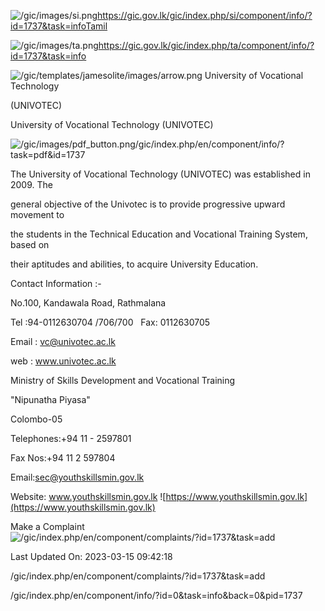 <!-- Source: https://gic.gov.lk/gic/index.php/en/component/info/?id=1737&task=info -->

![/gic/images/si.png](/gic/images/si.png)https://gic.gov.lk/gic/index.php/si/component/info/?id=1737&task=infoTamil

![/gic/images/ta.png](/gic/images/ta.png)https://gic.gov.lk/gic/index.php/ta/component/info/?id=1737&task=info

![/gic/templates/jamesolite/images/arrow.png](/gic/templates/jamesolite/images/arrow.png) University of Vocational Technology

(UNIVOTEC)

University of Vocational Technology (UNIVOTEC)

![/gic/images/pdf_button.png](/gic/images/pdf_button.png)/gic/index.php/en/component/info/?task=pdf&id=1737

The University of Vocational Technology (UNIVOTEC) was established in 2009. The

general objective of the Univotec is to provide progressive upward movement to

the students in the Technical Education and Vocational Training System, based on

their aptitudes and abilities, to acquire University Education.

Contact Information :-

No.100, Kandawala Road, Rathmalana

Tel :94-0112630704 /706/700   Fax: 0112630705

Email : vc@univotec.ac.lk

web : www.univotec.ac.lk

Ministry of Skills Development and Vocational Training

"Nipunatha Piyasa"

Colombo-05

Telephones:+94 11 - 2597801

Fax Nos:+94 11 2 597804

Email:sec@youthskillsmin.gov.lk

Website: www.youthskillsmin.gov.lk ![https://www.youthskillsmin.gov.lk](https://www.youthskillsmin.gov.lk)

Make a Complaint ![/gic/index.php/en/component/complaints/?id=1737&task=add](/gic/index.php/en/component/complaints/?id=1737&task=add)

Last Updated On: 2023-03-15 09:42:18

/gic/index.php/en/component/complaints/?id=1737&task=add

/gic/index.php/en/component/info/?id=0&task=info&back=0&pid=1737